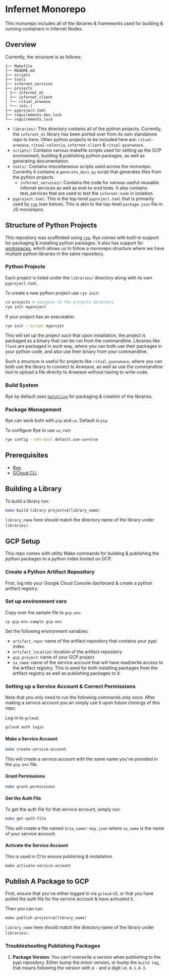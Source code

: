 # Infernet Monorepo

This monorepo includes all of the libraries & frameworks used for building & running
containers in Infernet Nodes.

## Overview

Currently, the structure is as follows:

```
├── Makefile
├── README.md
├── scripts
├── tools
├── infernet_services
├── projects
│ ├── infernet_ml
│ ├── infernet_client
│ └── ritual_arweave
│ └── (etc.)
├── pyproject.toml
├── requirements-dev.lock
└── requirements.lock
```

* `libraries/`: This directory contains all of the python projects. Currently, the `infernet_ml` library has been ported
  over from its own standalone repo to here. Other python projects to be included here are: `ritual-arweave`,
  `ritual-celestia`, `infernet-client` & `ritual-pyarweave`.
* `scripts/`: Contains various makefile scripts used for setting up the GCP environment, building & publishing python
  packages, as well as generating documentation.
* `tools/`: Contains miscellaneous scripts used across the monorepo. Currently it contains a `generate_docs.py` script
  that generates files from the python projects.
  * `infernet_services/`: Contains the code for various useful-reusable infernet services as well as end-to-end tests.
  It also contains test_services that are used to test the `infernet-node` in isolation.
* `pyproject.toml`: This is the top-level `pyproject.toml` that is primarily used by [`rye`](https://rye-up.com/) (see
  below). This is akin to the top-level `package.json` file in JS monorepos.

## Structure of Python Projects

This repository was scaffolded using [`rye`](https://rye-up.com/). Rye comes with built-in support for packaging &
installing python packages. It also has support for [workspaces](https://rye-up.com/guide/workspaces/), which allows us
to follow a monorepo structure where we have multiple python libraries in the same repository.

### Python Projects

Each project is listed under the `libraries/` directory along with its own `pyproject.toml`.

To create a new python project use `rye init`:

```bash
cd projects # navigate to the projects directory
rye init myproject
```

If your project has an executable:

```bash
rye init --script myprojet
```

This will set up the project such that upon installation, the project is packaged as a binary that can be run from the
commandline. Libraries like `flask` are packaged in such way, where you can both use their packages in your python code,
and also use their binary from your commandline.

Such a structure is useful for projects like `ritual_pyarweave`, where you can both use the library to connect to
Arweave, as well as use the commandline tool to upload a file directly to Arweave without having to write code.

### Build System

Rye by default uses [`hatchling`](https://github.com/pypa/hatch) for packaging & creation of the libraries.

### Package Management

Rye can work both with `pip` and `uv`. Default is `pip`.

To configure Rye to use `uv`, run:

```bash
rye config --set-bool default.use-uv=true
```

## Prerequisites

* [Rye](https://rye-up.com/guide/installation/).
* [GCloud CLI](https://cloud.google.com/sdk/docs/install).

## Building a Library

To build a library run:

```bash
make build-library project=$(library_name)
```

`library_name` here should match the directory name of the library under `libraries/`.

## GCP Setup

This repo comes with utility Make commands for building & publishing the python packages to a python index hosted on
GCP.

### Create a Python Artifact Repository

First, log into your Google Cloud Console dashboard & create a python artifact registry.

### Set up environment vars

Copy over the sample file to `gcp.env`

```
cp gcp.env.sample gcp.env
```

Set the following environment variables:

* `artifact_repo`: name of the artifact repository that contains your pypi index.
* `artifact_location`: location of the artifact repository
* `gcp_project`: name of your GCP project
* `sa_name`: name of the service account that will have read/write access to the artifact registry. This is used for
  both installing packages from the artifact registry as well as publishing packages to it.

### Setting up a Service Account & Correct Permissions

Note that you only need to run the following commands only once. After making a service account you an simply use it
upon future clonings of this repo.

Log in to `gcloud`.

```bash
gcloud auth login
```

#### Make a Service Account

```bash
make create-service-account
```

This will create a service account with the same name you've provided in the `gcp.env` file.

#### Grant Permissions

```bash
make grant-permissions
```

#### Get the Auth File

To get the auth file for that service account, simply run:

```bash
make get-auth-file
```

This will create a file named `$(sa_name)-key.json` where `sa_name` is the name of your service account.

#### Activate the Service Account

This is used in CI to ensure publishing & installation.

```
make activate-service-account
```

## Publish A Package to GCP

First, ensure that you've either logged in via `gcloud` cli, or that you have pulled the auth file for the service
account & have activated it.

Then you can run:

```
make publish project=$(library_name)
```

`library_name` here should match the directory name of the library under `libraries/`.

### Troubleshooting Publishing Packages
1. **Package Version**: You can't overwrite a version when publishing to the pypi repository. Either bump the minor
version, or bump the `build tag`, that means following the version with a `-` and a digit i.e. `0.1.0-3`.
